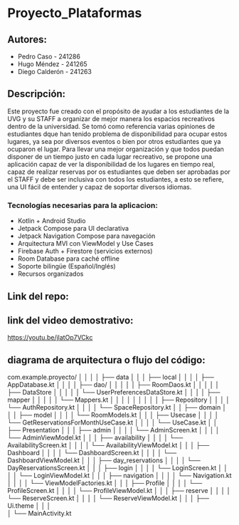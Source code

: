 # Proyecto_Plataformas

## Autores:
- Pedro Caso - 241286
- Hugo Méndez - 241265
- Diego Calderón - 241263

## Descripción:
Este proyecto fue creado con el propósito de ayudar a los estudiantes de la UVG y su STAFF a organizar de mejor manera los espacios recreativos dentro de la universidad. Se tomó como referencia varias opiniones de estudiantes dque han tenido problema de disponibilidad para ocupar estos lugares, ya sea por diversos eventos o bien por otros estudiantes que ya ocuparon el lugar. Para llevar una mejor organización y que todos puedan disponer de un tiempo justo en cada lugar recreativo, se propone una aplicación capaz de ver la disponibilidad de los lugares en tiempo real, capaz de realizar reservas por os estudiantes que deben ser aprobadas por el STAFF y debe ser inclusiva con todos los estudiantes, a esto se refiere, una UI fácil de entender y capaz de soportar diversos idiomas.

### Tecnologías necesarias para la aplicacion:
- Kotlin + Android Studio
- Jetpack Compose para UI declarativa
- Jetpack Navigation Compose para navegación
- Arquitectura MVI con ViewModel y Use Cases
- Firebase Auth + Firestore (servicios externos)
- Room Database para caché offline
- Soporte bilingüe (Español/Inglés)
- Recursos organizados

## Link del repo:


## link del video demostrativo:
https://youtu.be/jlatOp7VCkc

## diagrama de arquitectura o flujo del código:

com.example.proyecto/
│   │ 
│   │   ├── data
│   │   │   ├── local
│   │   │   │   ├── AppDatabase.kt
│   │   │   │   ├── dao/
│   │   │   │   │   ├── RoomDaos.kt
│   │   │   │   │   ├── DataStore
│   │   │   │   │      └── UserPreferencesDataStore.kt
│   │   │   │   ├── mapper
│   │   │   │   │      └── Mappers.kt
│   │   │   │   │ 
│   │   │   │   ├── Repository
│   │   │   │          └── AuthRepository.kt
│   │   │   │          └── SpaceRepository.kt
│   │   ├── domain
│   │   │     ├── model
│   │   │     │      └── RoomModels.kt
│   │   │     ├── Usecase 
│   │   │     │      └── GetReservationsForMonthUseCase.kt
│   │   │     │      └── UseCase.kt
│   │   ├── Presentation
│   │   │     ├── admin
│   │   │     │      └── AdminScreen.kt
│   │   │     │      └── AdminViewModel.kt
│   │   │     ├── availability
│   │   │     │      └── AvailabilityScreen.kt
│   │   │     │      └── AvailabilityViewModel.kt
│   │   │     ├── Dashboard
│   │   │     │      └── DashboardScreen.kt
│   │   │     │      └── DashboardViewModel.kt
│   │   │     ├── day_reservations
│   │   │     │      └── DayReservationsScreen.kt
│   │   │     ├── login
│   │   │     │      └── LoginScreen.kt
│   │   │     │      └── LoginViewModel.kt
│   │   │     ├── navigation
│   │   │     │      └── Navigation.kt
│   │   │     │      └── ViewModelFactories.kt
│   │   │     ├── Profile
│   │   │     │      └── ProfileScreen.kt
│   │   │     │      └── ProfileViewModel.kt
│   │   │     ├── reserve
│   │   │     │      └── ReserveScreen.kt
│   │   │     │      └── ReserveViewModel.kt
│   │   │     ├── Ui.theme
│   │   │      
│   └── MainActivity.kt   
